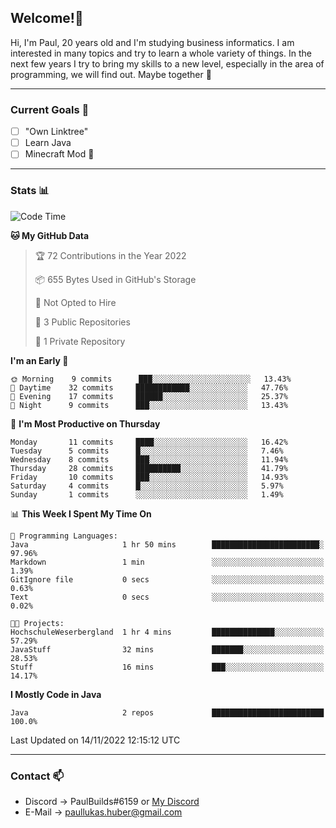 ## Welcome!👋

Hi, I'm Paul, 20 years old and I'm studying business informatics. I am interested in many topics and try to learn a whole variety of things. In the next few years I try to bring my skills to a new level, especially in the area of programming, we will find out.
Maybe together 🤙

---
### Current Goals 🥅

- [ ] "Own Linktree"
- [ ] Learn Java
- [ ] Minecraft Mod 👀

---
### Stats 📊

<!--START_SECTION:waka-->
![Code Time](http://img.shields.io/badge/Code%20Time-42%20hrs%2027%20mins-blue)

**🐱 My GitHub Data** 

> 🏆 72 Contributions in the Year 2022
 > 
> 📦 655 Bytes Used in GitHub's Storage 
 > 
> 🚫 Not Opted to Hire
 > 
> 📜 3 Public Repositories 
 > 
> 🔑 1 Private Repository 
 > 
**I'm an Early 🐤** 

```text
🌞 Morning    9 commits      ███░░░░░░░░░░░░░░░░░░░░░░   13.43% 
🌆 Daytime    32 commits     ████████████░░░░░░░░░░░░░   47.76% 
🌃 Evening    17 commits     ██████░░░░░░░░░░░░░░░░░░░   25.37% 
🌙 Night      9 commits      ███░░░░░░░░░░░░░░░░░░░░░░   13.43%

```
📅 **I'm Most Productive on Thursday** 

```text
Monday       11 commits     ████░░░░░░░░░░░░░░░░░░░░░   16.42% 
Tuesday      5 commits      █░░░░░░░░░░░░░░░░░░░░░░░░   7.46% 
Wednesday    8 commits      ███░░░░░░░░░░░░░░░░░░░░░░   11.94% 
Thursday     28 commits     ██████████░░░░░░░░░░░░░░░   41.79% 
Friday       10 commits     ███░░░░░░░░░░░░░░░░░░░░░░   14.93% 
Saturday     4 commits      █░░░░░░░░░░░░░░░░░░░░░░░░   5.97% 
Sunday       1 commits      ░░░░░░░░░░░░░░░░░░░░░░░░░   1.49%

```


📊 **This Week I Spent My Time On** 

```text
💬 Programming Languages: 
Java                     1 hr 50 mins        ████████████████████████░   97.96% 
Markdown                 1 min               ░░░░░░░░░░░░░░░░░░░░░░░░░   1.39% 
GitIgnore file           0 secs              ░░░░░░░░░░░░░░░░░░░░░░░░░   0.63% 
Text                     0 secs              ░░░░░░░░░░░░░░░░░░░░░░░░░   0.02%

🐱‍💻 Projects: 
HochschuleWeserbergland  1 hr 4 mins         ██████████████░░░░░░░░░░░   57.29% 
JavaStuff                32 mins             ███████░░░░░░░░░░░░░░░░░░   28.53% 
Stuff                    16 mins             ███░░░░░░░░░░░░░░░░░░░░░░   14.17%

```

**I Mostly Code in Java** 

```text
Java                     2 repos             █████████████████████████   100.0%

```



 Last Updated on 14/11/2022 12:15:12 UTC
<!--END_SECTION:waka-->

---
### Contact 📫

* Discord -> PaulBuilds#6159 or [My Discord](https://discord.gg/7kq6UnB)
* E-Mail -> paullukas.huber@gmail.com
